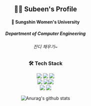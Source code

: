 
<div align=center>

## 🙋‍♀️ Subeen's Profile



#### 🔮 Sungshin Women's University  
##### Department of Computer Engineering
###### 잔디 채우기~



### 🛠 Tech Stack
   <img src="https://img.shields.io/badge/Android-3DDC84?style=flat-square&logo=Android&logoColor=white"/> <img src="https://img.shields.io/badge/Java-blue?style=flat-square&logo=Java&logoColor=white"/>
   <img src="https://img.shields.io/badge/Kotlin-7F52FF?style=flat-square&logo=Kotlin&logoColor=white"/> 
   <br> <img src="https://img.shields.io/badge/c++-00599C?style=flat-square&logo=c%2B%2B&logoColor=white"/> <img src="https://img.shields.io/badge/Python-blue?style=flat-square&logo=Python&logoColor=white"/><img src="https://img.shields.io/badge/Node.js-339933?style=flat-square&logo=Node.js&logoColor=white"/> 
   <br>
 <img src="https://img.shields.io/badge/css-blue?style=flat-square&logo=css3&logoColor=white"/> <img src="https://img.shields.io/badge/html-E34F26?style=flat-square&logo=html5&logoColor=white"/>
 
 
   
![Anurag's github stats](https://github-readme-stats.vercel.app/api?username=papajj06&show_icons=true&theme=radical) 


</div>



<!-- 🛠 Skill 🛠
Kotlin Android Java

Flutter Dart C++ Python Spring -->
